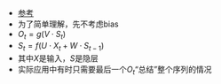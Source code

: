 - [参考](https://zhuanlan.zhihu.com/p/30844905)
- 为了简单理解，先不考虑bias
- $O_t=g(V\cdot S_t)$
- $S_t = f(U\cdot X_t + W\cdot S_{t-1})$
- 其中$X$是输入，$S$是隐层
- 实际应用中有时只需要最后一个$O_t$“总结”整个序列的情况